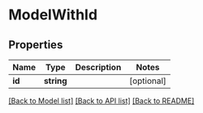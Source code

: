 # ModelWithId

## Properties
Name | Type | Description | Notes
------------ | ------------- | ------------- | -------------
**id** | **string** |  | [optional] 

[[Back to Model list]](../README.md#documentation-for-models) [[Back to API list]](../README.md#documentation-for-api-endpoints) [[Back to README]](../README.md)


